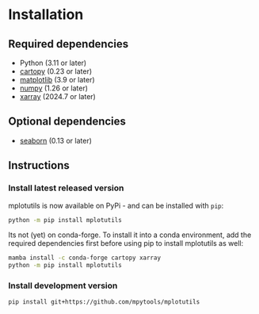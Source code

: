 # Installation

## Required dependencies

- Python (3.11 or later)
- [cartopy](http://scitools.org.uk/cartopy/) (0.23 or later)
- [matplotlib](http://matplotlib.org/) (3.9 or later)
- [numpy](http://www.numpy.org/) (1.26 or later)
- [xarray](http://xarray.pydata.org/) (2024.7 or later)

## Optional dependencies

- [seaborn](https://seaborn.pydata.org/) (0.13 or later)

## Instructions

### Install latest released version

mplotutils is now available on PyPi - and can be installed with `pip`:

```bash
python -m pip install mplotutils
```

Its not (yet) on conda-forge. To install it into a conda environment, add the required
dependencies first before using pip to install mplotutils as well:

```bash
mamba install -c conda-forge cartopy xarray
python -m pip install mplotutils
```

### Install development version

```bash
pip install git+https://github.com/mpytools/mplotutils
```
